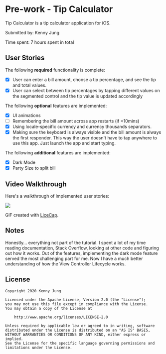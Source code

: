 # Pre-work - Tip Calculator

Tip Calculator is a tip calculator application for iOS.

Submitted by: Kenny Jung

Time spent: 7 hours spent in total

## User Stories

The following **required** functionality is complete:

* [x] User can enter a bill amount, choose a tip percentage, and see the tip and total values.
* [x] User can select between tip percentages by tapping different values on the segmented control and the tip value is updated accordingly

The following **optional** features are implemented:

* [x] UI animations
* [ ] Remembering the bill amount across app restarts (if <10mins)
* [x] Using locale-specific currency and currency thousands separators.
* [x] Making sure the keyboard is always visible and the bill amount is always the first responder. This way the user doesn't have to tap anywhere to use this app. Just launch the app and start typing.

The following **additional** features are implemented:

* [x] Dark Mode
* [x] Party Size to split bill

## Video Walkthrough

Here's a walkthrough of implemented user stories:


![](https://i.imgur.com/C2Y4Jw1.gif)

GIF created with [LiceCap](http://www.cockos.com/licecap/).

## Notes

Honestly... everything not part of the tutorial. I spent a lot of my time reading documentation, Stack Overflow, looking at other code and figuring out how it works. Out of the features, implementing the dark mode feature served the most challenging part for me. Now I have a much better understanding of how the View Controller Lifecycle works.

## License

    Copyright 2020 Kenny Jung

    Licensed under the Apache License, Version 2.0 (the "License");
    you may not use this file except in compliance with the License.
    You may obtain a copy of the License at

        http://www.apache.org/licenses/LICENSE-2.0

    Unless required by applicable law or agreed to in writing, software
    distributed under the License is distributed on an "AS IS" BASIS,
    WITHOUT WARRANTIES OR CONDITIONS OF ANY KIND, either express or implied.
    See the License for the specific language governing permissions and
    limitations under the License.

